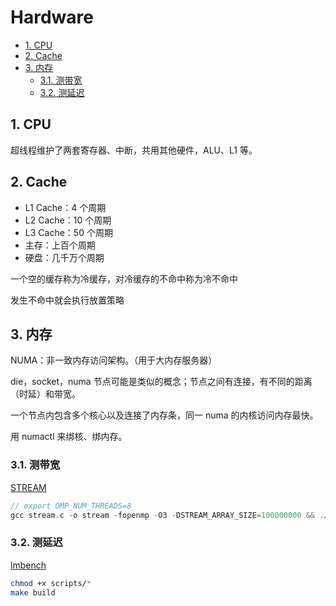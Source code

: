 # Hardware

- [1. CPU](#1-cpu)
- [2. Cache](#2-cache)
- [3. 内存](#3-内存)
  - [3.1. 测带宽](#31-测带宽)
  - [3.2. 测延迟](#32-测延迟)

## 1. CPU

超线程维护了两套寄存器、中断，共用其他硬件，ALU、L1 等。

## 2. Cache

- L1 Cache：4 个周期
- L2 Cache：10 个周期
- L3 Cache：50 个周期
- 主存：上百个周期
- 硬盘：几千万个周期

一个空的缓存称为冷缓存，对冷缓存的不命中称为冷不命中

发生不命中就会执行放置策略

## 3. 内存

NUMA：非一致内存访问架构。（用于大内存服务器）

die，socket，numa 节点可能是类似的概念；节点之间有连接，有不同的距离（时延）和带宽。

一个节点内包含多个核心以及连接了内存条，同一 numa 的内核访问内存最快。

用 numactl 来绑核、绑内存。

### 3.1. 测带宽

[STREAM](https://github.com/jeffhammond/STREAM)

```cpp
// export OMP_NUM_THREADS=8
gcc stream.c -o stream -fopenmp -O3 -DSTREAM_ARRAY_SIZE=100000000 && ./stream
```

### 3.2. 测延迟

[lmbench](https://github.com/intel/lmbench)

```sh
chmod +x scripts/*
make build
```
